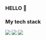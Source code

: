 ### HELLO 👋
<h3>My tech stack </h3>

<p>
<img src="https://img.shields.io/badge/HTML5-orange?style=flat&logo=HTML5&logoColor=white"/>
<img src="https://img.shields.io/badge/CSS3-blue?style=flat&logo=CSS3&logoColor=white"/>
<img src="https://img.shields.io/badge/JavaScript-inactive?style=flat&logo=JavaScript&logoColor=#F7DF1E"/>
</p>
 
